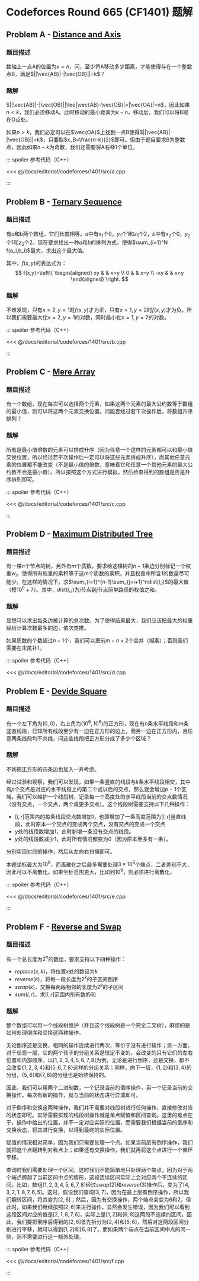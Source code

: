 # Codeforces Round 665 (CF1401) 题解

## Problem A - [Distance and Axis](https://codeforces.com/contest/1401/problem/A)

### 题目描述

数轴上一点A的位置为$x=n$，问，至少将A移动多少距离，才能使得存在一个整数点B，满足$||\vec{AB}|-|\vec{OB}||=k$？

### 题解

$||\vec{AB}|-|\vec{OB}||\leq|\vec{AB}-\vec{OB}|=|\vec{OA}|=n$，因此如果$n<k$，我们必须移动A。此时移动的最小距离为$k-n$，移动后，我们可以将B取在O点处。

如果$n>k$，我们必定可以在$\vec{OA}$上找到一点B使得$||\vec{AB}|-|\vec{OB}||=k$，只要取$x_B=\frac{n-k}{2}$即可。但由于题目要求B为整数点，因此如果$n-k$为奇数，我们还需要将A右移$1$个单位。

::: spoiler 参考代码（C++）

<<< @/docs/editorial/codeforces/1401/src/a.cpp

:::

## Problem B - [Ternary Sequence](https://codeforces.com/contest/1401/problem/B)

### 题目描述

有$a$和$b$两个数组，它们长度相等。$a$中有$x_1$个$0$，$y_1$个$1$和$z_1$个$2$，$b$中有$x_2$个$0$，$y_2$个$1$和$z_2$个$2$。现在要求找出一种$a$和$b$的排列方式，使得$\sum_{i=1}^N f(a_i,b_i)$最大，求出这个最大值。

其中，$f(x,y)$的表达式为：
$$
f(x,y)=\left\{
\begin{aligned}
xy & & x>y \\
0 & & x=y \\
-xy & & x<y 
\end{aligned}
\right.
$$

### 题解

不难发现，只有$x=2,y=1$时$f(x,y)$才为正，只有$x=1,y=2$时$f(x,y)$才为负。所以我们需要最大化$x=2,y=1$的对数，同时最小化$x=1,y=2$的对数。

::: spoiler 参考代码（C++）

<<< @/docs/editorial/codeforces/1401/src/b.cpp

:::

## Problem C - [Mere Array](https://codeforces.com/contest/1401/problem/C)

### 题目描述

有一个数组，现在每次可以选择两个元素，如果这两个元素的最大公约数等于数组的最小值，则可以将这两个元素交换位置。问能否经过若干次操作后，将数组升序排列？

### 题解

所有是最小值倍数的元素可以排成升序（因为任意一个这样的元素都可以和最小值交换位置，所以经过若干次操作后一定可以将这些元素排成升序），而其他任意元素的位置都不能改变（不是最小值的倍数，意味着它和任意一个其他元素的最大公约数不会是最小值）。所以按照这个方式进行模拟，然后检查得到的数组是否是升序排列即可。

::: spoiler 参考代码（C++）

<<< @/docs/editorial/codeforces/1401/src/c.cpp

:::

## Problem D - [Maximum Distributed Tree](https://codeforces.com/contest/1401/problem/D)

### 题目描述

有一棵$n$个节点的树，另外有$m$个质数，要求给这棵树的$n-1$条边分别标记一个权重$w_i$，使得所有权重的乘积等于这$m$个质数的乘积，并且权重中所含$1$的数量尽可能少。在这样的情况下，求$\sum_{i=1}^{n-1}\sum_{j=i+1}^ndist(i,j)$的最大值（模$10^9+7$）。其中，$dist(i,j)$为$i$节点到$j$节点简单路径的权值之和。

### 题解

显然可以求出每条边被计算的总次数。为了使得结果最大，我们应该把最大的权重赋给计算次数最多的边，依次类推。

如果质数的个数超过$n-1$个，我们可以把前$m-n+2$个合并（相乘）；否则我们需要在末尾补$1$。

::: spoiler 参考代码（C++）

<<< @/docs/editorial/codeforces/1401/src/d.cpp

## Problem E - [Devide Square](https://codeforces.com/contest/1401/problem/E)

### 题目描述

有一个左下角为$(0,0)$，右上角为$(10^6,10^6)$的正方形，现在有$n$条水平线段和$m$条竖直线段，已知所有线段至少有一边在正方形的边上，而另一边在正方形内，且任意两条线段均不共线，问这些线段把正方形分成了多少个区域？

### 题解

不妨把正方形的四条边也加入一并考虑。

经过试验和观察，我们可以发现，如果一条竖直的线段与$k$条水平线段相交，其中有$p$个交点是对应的水平线段上的第二个或以后的交点，那么就会增加$p-1$个区域。我们可以维护一个线段树，记录每一个高度处的水平线段当前的交点数情况（没有交点，一个交点，两个或更多交点）。这个线段树需要支持以下几种操作：

- $[l,r]$范围内的每条线段交点数增加$1$，也即增加了一条高度范围为$[l,r]$竖直线段，此时原本一个交点的变成两个交点，没有交点的变成一个交点
- $y$处的线段数增加$1$，此时新增一条没有交点的线段。
- $y$处的线段数减少$1$，此时所有情况都变为$0$（因为原本至多有一条）。

分别实现对应的操作，然后从左向右扫描即可。

本题坐标最大为$10^6$，而离散化之后最多需要处理$3\times10^5$个端点，二者差别不大，因此可以不离散化。如果坐标范围更大，比如到$10^9$，则必须进行离散化。

::: spoiler 参考代码（C++）

<<< @/docs/editorial/codeforces/1401/src/e.cpp

:::

## Problem F - [Reverse and Swap](https://codeforces.com/contest/1401/problem/F)

### 题目描述

有一个总长度为$2^n$的数组，要求支持以下四种操作：

- $replace(x,k)$，将位置$x$处的数设为$k$
- $reverse(k)$，将每一段长度为$2^k$的子区间倒序
- $swap(k)$，交换每两段相邻的长度为$2^k$的子区间
- $sum(l,r)$，求$[l,r]$范围内所有数的和

### 题解

整个数组可以用一个线段树维护（并且这个线段树是一个完全二叉树），麻烦的是如何处理倒序和交换这两种操作。

无论倒序还是交换，相同的操作连续进行两次，等价于没有进行操作；另一方面，对于任意一层，它的两个孩子的分组关系是恒定不变的，会改变的只有它们的左右位置和内部顺序。以$[1,2,3,4,5,6,7,8]$为例，无论是进行倒序，还是交换，都不会改变$\{1,2,3,4\}$和$\{5,6,7,8\}$这样的分组关系；同样，向下一层，$\{1,2\}$和$\{3,4\}$的分组，$\{5,6\}$和$\{7,8\}$的分组也是始终保持的。

因此，我们可以用两个二进制数，一个记录当前的倒序操作，另一个记录当前的交换操作。每次有新的操作，就与当前的状态进行异或即可。

对于倒序和交换这两种操作，我们并不需要对线段树进行任何操作，直接修改对应的状态即可。实际需要实现的线段树操作就是单点赋值和区间查询。这里的难点在于，操作中给出的位置，并不一定对应实际的位置，而需要我们根据当前的倒序和交换状态，将其进行变换，以得到最终的实际位置。

赋值的情况相对简单，因为我们只需要处理一个点。如果当前层有倒序操作，我们就把这个点翻转到对称点上；如果还有交换操作，我们就再将这个点进行一个循环平移。

查询时我们需要处理一个区间，这时我们不能简单地只处理两个端点，因为对于两个端点跨越了当前区间中点的情形，这段连续区间实际上会对应两个不连续的区间。比如，数组$[1,2,3,4,5,6,7,8]$经过$swap(2)$和$reverse(3)$操作后，变为了$[4,3,2,1,8,7,6,5]$。这时，假设我们查询$[3,7]$，因为在最上层有倒序操作，所以我们翻转区间，将其变为$[2,6]$；然后，因为有交换操作，两个端点会变为$6$和$2$，但此时，如果我们继续按照$[2,6]$来进行操作，显然会发生错误，因为我们可以看到这段区间对应的值是$[2,1,8,7,6]$，实际上是$[1,2]$和$[6,8]$这两段不连续的区间。因此，我们要把倒序后得到的$[2,6]$首先拆分为$[2,4]$和$[5,6]$，然后对这两段区间分别进行平移，就可以得到$[1,2]$和$[6,8]$了。而如果两个端点在当前区间中点的同一侧，则不需要进行这一额外处理。

::: spoiler 参考代码（C++）

<<< @/docs/editorial/codeforces/1401/src/f.cpp

:::

<Utterances />

